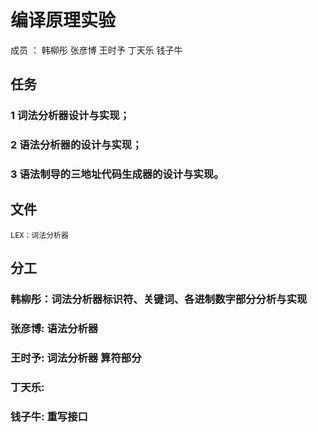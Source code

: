 ﻿# 编译原理实验
成员 ： 韩柳彤 张彦博 王时予 丁天乐 钱子牛
## 任务
###  1 词法分析器设计与实现；
###  2 语法分析器的设计与实现；
###  3 语法制导的三地址代码生成器的设计与实现。
## 文件
	LEX：词法分析器


## 分工
### 韩柳彤：词法分析器标识符、关键词、各进制数字部分分析与实现
### 张彦博: 语法分析器
### 王时予: 词法分析器 算符部分
### 丁天乐:
### 钱子牛: 重写接口
